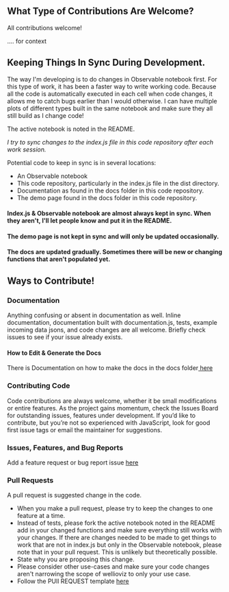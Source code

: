 

## What Type of Contributions Are Welcome?
All contributions welcome! 

.... for context
## Keeping Things In Sync During Development.
The way I'm developing is to do changes in Observable notebook first. For this type of work, it has been a faster way to write working code. Because all the code is automatically executed in each cell when code changes, it allows me to catch bugs earlier than I would otherwise. I can have multiple plots of different types built in the same notebook and make sure they all still build as I change code! 

The active notebook is noted in the README. 

<i>I try to sync changes to the index.js file in this code repository after each work session.</i> 

Potential code to keep in sync is in several locations: 
- An Observable notebook
- This code repository, particularly in the index.js file in the dist directory. 
- Documentation as found in the docs folder in this code repository.
- The demo page found in the docs folder in this code repository.

#### Index.js & Observable notebook are almost always kept in sync. When they aren't, I'll let people know and put it in the README.
#### The demo page is not kept in sync and will only be updated occasionally. 
#### The docs are updated gradually. Sometimes there will be new or changing functions that aren't populated yet.



## Ways to Contribute!

### Documentation
Anything confusing or absent in documentation as well. Inline documentation, documentation built with documentation.js, tests, example incoming data jsons, and code changes are all welcome. Briefly check issues to see if your issue already exists.

#### How to Edit & Generate the Docs
There is Documentation on how to make the docs in the docs folder<a href="https://github.com/JustinGOSSES/wellioviz/blob/master/docs/MakingDocs.md"> here</a>

### Contributing Code
Code contributions are always welcome, whether it be small modifications or entire features. As the project gains momentum, check the Issues Board for outstanding issues, features under development. If you’d like to contribute, but you’re not so experienced with JavaScript, look for good first issue tags or email the maintainer for suggestions.

### Issues, Features, and Bug Reports

Add a feature request or bug report issue <a href="https://github.com/JustinGOSSES/wellioviz/issues/new/choose">here</a>

### Pull Requests
A pull request is suggested change in the code. 
- When you make a pull request, please try to keep the changes to one feature at a time. 
- Instead of tests, please fork the active notebook noted in the README add in your changed functions and make sure everything still works with your changes. If there are changes needed to be made to get things to work that are not in index.js but only in the Observable notebook, please note that in your pull request. This is unlikely but theoretically possible.
- State why you are proposing this change. 
- Please consider other use-cases and make sure your code changes aren't narrowing the scope of wellioviz to only your use case.
- Follow the PUll REQUEST template <a href="https://github.com/JustinGOSSES/wellioviz/blob/master/.github/pull_request_template.md">here</a>
